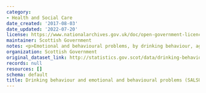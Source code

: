```yaml
---
category:
- Health and Social Care
date_created: '2017-08-03'
date_updated: '2022-07-20'
license: https://www.nationalarchives.gov.uk/doc/open-government-licence/version/3/
maintainer: Scottish Government
notes: <p>Emotional and behavioural problems, by drinking behaviour, age, and gender</p>
organization: Scottish Government
original_dataset_link: http://statistics.gov.scot/data/drinking-behaviour-and-emotional-and-behavioural-problems-salsus
records: null
resources: []
schema: default
title: Drinking behaviour and emotional and behavioural problems (SALSUS)
---
```

